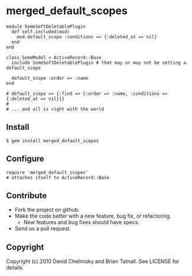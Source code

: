 # merged\_default\_scopes

    module SomeSoftDeletablePlugin
      def self.included(mod)
        mod.default_scope :conditions => {:deleted_at => nil}
      end
    end
    
    class SomeModel < ActiveRecord::Base
      include SomeSoftDeletablePlugin # that may or may not be setting a default_scope

      default_scope :order => :name
    end

    # default_scope => {:find => {:order => :name, :conditions => {:deleted_at => nil}}}
    #
    # ... and all is right with the world

## Install

    $ gem install merged_default_scopes

## Configure

    require 'merged_default_scopes'
    # attaches itself to ActiveRecord::Base
    
## Contribute
 
* Fork the project on github.
* Make the code better with a new feature, bug fix, or refactoring.
  * New features and bug fixes should have specs.
* Send us a pull request.

## Copyright

Copyright (c) 2010 David Chelimsky and Brian Tatnall. See LICENSE for details.
